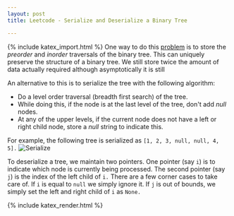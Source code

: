 ```yaml
---
layout: post
title: Leetcode - Serialize and Deserialize a Binary Tree

---
```


{% include katex_import.html %} 
One way to do this [problem](https://leetcode.com/problems/serialize-and-deserialize-binary-tree/) is to store the *preorder* and *inorder* traversals of the binary tree. This can uniquely preserve the structure of a binary tree. We still store twice the amount of data actually required although asymptotically it is still <div class="bigoh" data-expr="\displaystyle O(n)"></div>

An alternative to this is to serialize the tree with the following algorithm:

*  Do a level order traversal (breadth first search) of the tree.
*  While doing this, if the node is at the last level of the tree, don't add *null* nodes.
*  At any of the upper levels, if the current node does not have a left or right child node, store a *null* string to indicate this.


For example, the following tree is serialized as `[1, 2, 3, null, null, 4, 5].`
![Serialize](http://adijo.github.io/assets/leetcode_btree_serialize.png)

To deserialize a tree, we maintain two pointers. One pointer (say `i`) is to indicate which node is currently being processed. The second pointer (say `j`) is the index of the left child of `i.` There are a few corner cases to take care of. If `i` is equal to `null` we simply ignore it. If `j` is out of bounds, we simply set the left and right child of `i` as `None.`
    
{% include katex_render.html %} 
<script src="https://gist.github.com/adijo/d9e70ce8f45dde940243.js"></script>